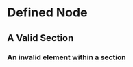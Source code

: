 # Defined Node <node type="DefinedType" />

## A Valid Section <section />

### An invalid element within a section <collection type="DefinedType" />